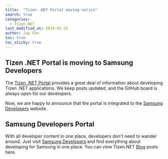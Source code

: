 ```yaml
---
title:  "Tizen .NET Portal moving notice"
search: true
categories:
  - Tizen.NET
last_modified_at: 2019-01-31
author: Jay Cho
toc: true
toc_sticky: true
---
```


## Tizen .NET Portal is moving to Samsung Developers
The [Tizen .NET Portal](https://samsung.github.io/Tizen.NET/) provides a great deal of information about developing Tizen .NET applications. We keep posts updated, and the GitHub board is always open for our developers.<br/>

Now, we are happy to announce that the portal is integrated to the [Samsung Developers](https://developer.samsung.com/) website.

## Samsung Developers Portal
With all developer content in one place, developers don't need to wander around. Just visit [Samsung Developers](https://developer.samsung.com/) and find everything about developing for Samsung in one place. You can view Tizen.NET [Blog](https://developer.samsung.com/blog/en-us/) posts here.
